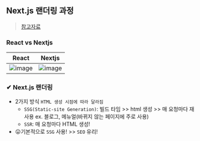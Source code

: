 ## Next.js 랜더링 과정
> [참고자료](https://www.howdy-mj.me/next/hydrate)

### React vs Nextjs
|React|Nextjs|
|----|----|
|![image](https://user-images.githubusercontent.com/61215550/212217579-18e03f8d-71f1-432d-8ff2-a1d2d1728638.png)|![image](https://user-images.githubusercontent.com/61215550/212217595-9a17cb87-b982-415e-aef1-a5117a14c0e3.png)|

### ✔ Next.js 랜더링
- 2가지 방식 `HTML 생성 시점에 따라 달라짐`
  - `SSG(Static-site Generation)`: 빌드 타임 >> html 생성 >> 매 요청마다 재사용 ex. 블로그, 메뉴얼(바뀌지 않는 페이지에 주로 사용)
  - `SSR`: 매 요청마다 HTML 생성!
- 😛기본적으로 `SSG` 사용! >> `SEO` 유리!
